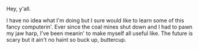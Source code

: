 Hey, y'all. 

I have no idea what I'm doing but I sure would like to learn some of this fancy computerin'. 
Ever since the coal mines shut down and I had to pawn my jaw harp, I've been meanin' to make myself all useful like.
The future is scary but it ain't no haint so buck up, buttercup.
